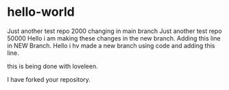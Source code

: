 # hello-world
Just another test repo 2000 
changing in main branch
Just another test repo 50000
Hello i am making these changes in the new branch.
Adding this line in NEW Branch.
Hello i hv made a new branch using code and adding this line. 

this is being done with loveleen.

I have forked your repository.

